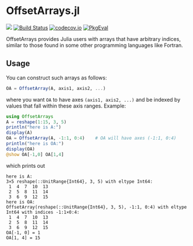 # OffsetArrays.jl

[![](https://img.shields.io/badge/docs-stable-blue.svg)](https://JuliaArrays.github.io/OffsetArrays.jl/stable)
[![Build Status](https://travis-ci.org/JuliaArrays/OffsetArrays.jl.svg?branch=master)](https://travis-ci.org/JuliaArrays/OffsetArrays.jl)
[![codecov.io](http://codecov.io/github/JuliaArrays/OffsetArrays.jl/coverage.svg?branch=master)](http://codecov.io/github/JuliaArrays/OffsetArrays.jl?branch=master)
[![PkgEval][pkgeval-img]][pkgeval-url]


OffsetArrays provides Julia users with arrays that have arbitrary
indices, similar to those found in some other programming languages
like Fortran.

## Usage

You can construct such arrays as follows:

```julia
OA = OffsetArray(A, axis1, axis2, ...)
```

where you want `OA` to have axes `(axis1, axis2, ...)` and be indexed by values that
fall within these axis ranges. Example:

```julia
using OffsetArrays
A = reshape(1:15, 3, 5)
println("here is A:")
display(A)
OA = OffsetArray(A, -1:1, 0:4)    # OA will have axes (-1:1, 0:4)
println("here is OA:")
display(OA)
@show OA[-1,0] OA[1,4]
```

which prints out

```
here is A:
3×5 reshape(::UnitRange{Int64}, 3, 5) with eltype Int64:
 1  4  7  10  13
 2  5  8  11  14
 3  6  9  12  15
here is OA:
OffsetArray(reshape(::UnitRange{Int64}, 3, 5), -1:1, 0:4) with eltype Int64 with indices -1:1×0:4:
 1  4  7  10  13
 2  5  8  11  14
 3  6  9  12  15
OA[-1, 0] = 1
OA[1, 4] = 15
```

[pkgeval-img]: https://juliaci.github.io/NanosoldierReports/pkgeval_badges/O/OffsetArrays.svg
[pkgeval-url]: https://juliaci.github.io/NanosoldierReports/pkgeval_badges/report.html
